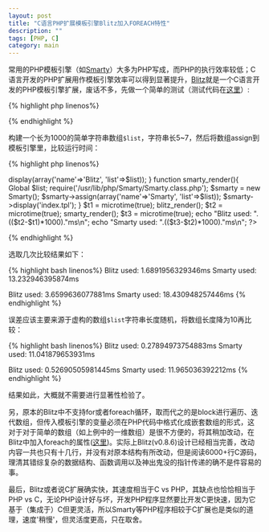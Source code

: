 ```yaml
---
layout: post
title: "C语言PHP扩展模板引擎Blitz加入FOREACH特性"
description: ""
tags: [PHP, C]
category: main
---
```


常用的PHP模板引擎（如[Smarty](http://www.smarty.net/)）大多为PHP写成，而PHP的执行效率较低；C语言开发的PHP扩展用作模板引擎效率可以得到显著提升，[Blitz](http://alexeyrybak.com/blitz/blitz_en.html)就是一个C语言开发的PHP模板引擎扩展，废话不多，先做一个简单的测试（测试代码在[这里](https://github.com/sniky/Blitz-featured/blob/master/benchmark/index.php)）:

{% highlight php linenos%}
<?php
$list = array();

$alpha = join(range('a', 'z'));
for($i=0;$i<1000;$i++){
	$nameStr = '';
	for($j=0; $j&lt;count(range(0, rand(5, 7))); $j++){
		$nameStr .= $alpha[rand(0,25)];
	}
	array_push($list, $nameStr);
}
?>
{% endhighlight %}

构建一个长为1000的简单字符串数组`$list`，字符串长5~7，然后将数组assign到模板引擎里，比较运行时间：


{% highlight php linenos%}
<?php
function blitz_render(){
	Global $list;
	$View = new Blitz('index.blz');
	$View->display(array('name'=>'Blitz', 'list'=>$list));
}
function smarty_render(){
	Global $list;
	require('/usr/lib/php/Smarty/Smarty.class.php');
	$smarty = new Smarty();
	$smarty->assign(array('name'=>'Smarty', 'list'=>$list));
	$smarty->display('index.tpl');
}
$t1 = microtime(true);
blitz_render();
$t2 = microtime(true);
smarty_render();
$t3 = microtime(true);

echo "Blitz used: ".(($t2-$t1)*1000)."ms\n";
echo "Smarty used: ".(($t3-$t2)*1000)."ms\n";
?>
{% endhighlight %}

选取几次比较结果如下：

{% highlight bash linenos%}
Blitz used: 1.6891956329346ms
Smarty used: 13.232946395874ms

Blitz used: 3.6599636077881ms
Smarty used: 18.430948257446ms
{% endhighlight %}

误差应该主要来源于虚构的数组`$list`字符串长度随机，将数组长度降为10再比较：

{% highlight bash linenos%}
Blitz used: 0.27894973754883ms
Smarty used: 11.041879653931ms

Blitz used: 0.52690505981445ms
Smarty used: 11.965036392212ms
{% endhighlight %}

结果如此，大概就不需要进行显著性检验了。


另，原本的Blitz中不支持for或者foreach循环，取而代之的是block进行遍历、迭代数组，但传入模板引擎的变量必须在PHP代码中格式化成嵌套数组的形式，这对于对于简单的数组（如上例中的一维数组）是很不方便的，将其稍加改动，在Blitz中加入foreach的属性([这里](https://github.com/sniky/Blitz-featured))。实际上Blitz(v0.8.6)设计已经相当完善，改动内容一共也只有十几行，并没有对原本结构有所改动，但是阅读6000+行C源码，理清其错综复杂的数据结构、函数调用以及神出鬼没的指针传递的确不是件容易的事。


最后，Blitz或者说C扩展确实快，其速度相当于C vs PHP，其缺点也恰恰相当于PHP vs C，无论PHP设计好与坏，开发PHP程序显然要比开发C更快速，因为它基于（集成于）C但更灵活，所以Smarty等PHP程序相较于C扩展也是类似的道理，速度'稍慢'，但灵活度更高，只在取舍。
